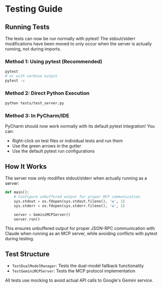 # Testing Guide

## Running Tests

The tests can now be run normally with pytest! The stdout/stderr modifications have been moved to only occur when the server is actually running, not during imports.

### Method 1: Using pytest (Recommended)
```bash
pytest
# or with verbose output
pytest -v
```

### Method 2: Direct Python Execution
```bash
python tests/test_server.py
```

### Method 3: In PyCharm/IDE

PyCharm should now work normally with its default pytest integration! You can:
- Right-click on test files or individual tests and run them
- Use the green arrows in the gutter
- Use the default pytest run configurations

## How It Works

The server now only modifies stdout/stderr when actually running as a server:
```python
def main():
    # Configure unbuffered output for proper MCP communication
    sys.stdout = os.fdopen(sys.stdout.fileno(), 'w', 1)
    sys.stderr = os.fdopen(sys.stderr.fileno(), 'w', 1)

    server = GeminiMCPServer()
    server.run()
```

This ensures unbuffered output for proper JSON-RPC communication with Claude when running as an MCP server, while avoiding conflicts with pytest during testing.

## Test Structure

- `TestDualModelManager`: Tests the dual-model fallback functionality
- `TestGeminiMCPServer`: Tests the MCP protocol implementation

All tests use mocking to avoid actual API calls to Google's Gemini service.
